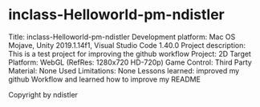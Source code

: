 # inclass-Helloworld-pm-ndistler
Title: inclass-Helloworld-pm-ndistler
Development platform: Mac OS Mojave, Unity 2019.1.14f1, Visual Studio Code 1.40.0
Project description: This is a test project for improving the github workflow
Project: 2D
Target Platform: WebGL (RefRes: 1280x720 HD-720p)
Game Control:
Third Party Material: None Used
Limitations: None
Lessons learned: improved my github Workflow and learned how to improve my README

Copyright by ndistler